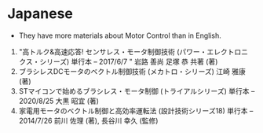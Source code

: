 # Japanese
- They have more materials about Motor Control than in English.
1. "高トルク&高速応答! センサレス・モータ制御技術 (パワー・エレクトロニクス・シリーズ) 単行本 – 2017/6/7
" 岩路 善尚 足塚 恭 共著 (著)
2. ブラシレスDCモータのベクトル制御技術 (メカトロ・シリーズ) 江崎 雅康 (著)
3. STマイコンで始めるブラシレス・モータ制御 (トライアルシリーズ) 単行本 – 2020/8/25 大黒 昭宜 (著)
4. 家電用モータのベクトル制御と高効率運転法 (設計技術シリーズ18) 単行本 – 2014/7/26 前川 佐理 (著), 長谷川 幸久 (監修)
